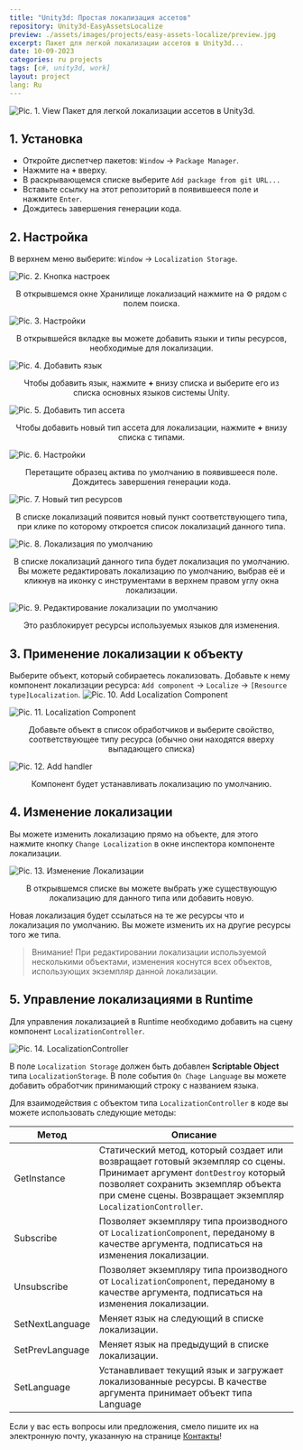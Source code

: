 ```yaml
---
title: "Unity3d: Простая локализация ассетов"
repository: Unity3d-EasyAssetsLocalize
preview: ./assets/images/projects/easy-assets-localize/preview.jpg
excerpt: Пакет для легкой локализации ассетов в Unity3d...
date: 10-09-2023
categories: ru projects
tags: [c#, unity3d, work]
layout: project
lang: Ru
---
```


![Pic. 1. View](/assets/images/projects/easy-assets-localize/view.jpg?raw=true "Pic. 1. View") 
Пакет для легкой локализации ассетов в Unity3d.

## 1. Установка

*   Откройте диспетчер пакетов: `Window` -> `Package Manager`.
*   Нажмите на __`+`__ вверху.
*   В раскрывающемся списке выберите `Add package from git URL...`
*   Вставьте ссылку на этот репозиторий в появившееся поле и нажмите `Enter`.
*   Дождитесь завершения генерации кода.

## 2. Настройка

В верхнем меню выберите: `Window` -> `Localization Storage`.

![Pic. 2. Кнопка настроек](/assets/images/projects/easy-assets-localize/settings-button.jpg?raw=true "Pic. 2. Кнопка настроек]")
<center>В открывшемся окне Хранилище локализаций нажмите на ⚙ рядом с полем поиска.</center>

![Pic. 3. Настройки](/assets/images/projects/easy-assets-localize/settings.jpg?raw=true "Pic. 3. Настройки")
<center>В открывшейся вкладке вы можете добавить языки и типы ресурсов, необходимые для локализации.</center>

![Pic. 4. Добавить язык](/assets/images/projects/easy-assets-localize/languages.jpg?raw=true "Pic. 4. Добавить язык")
<center>Чтобы добавить язык, нажмите <b>+</b> внизу списка и выберите его из списка основных языков системы Unity.</center>

![Pic. 5. Добавить тип ассета](/assets/images/projects/easy-assets-localize/types.jpg?raw=true "Pic. 5. AДобавить тип ассета")
<center>Чтобы добавить новый тип ассета для локализации, нажмите <b>+</b> внизу списка с типами.</center>

![Pic. 6. Настройки](/assets/images/projects/easy-assets-localize/settings-result.jpg?raw=true "Pic. 6. Настройки") 
<center>Перетащите образец актива по умолчанию в появившееся поле. Дождитесь завершения генерации кода.</center>

![Pic. 7. Новый тип ресурсов](/assets/images/projects/easy-assets-localize/new-resource-type.jpg?raw=true "Pic. 7. Новый тип ресурсов") 
<center>В списке локализаций появится новый пункт соответствующего типа, при клике по которому откроется список локализаций данного типа.</center>

![Pic. 8. Локализация по умолчанию](/assets/images/projects/easy-assets-localize/default-localization.jpg?raw=true "Pic. 8. Локализация по умолчанию") 
<center>В списке локализаций данного типа будет локализация по умолчанию. Вы можете редактировать локализацию по умолчанию, выбрав её и кликнув на иконку с инструментами в верхнем правом углу окна локализации.</center>

![Pic. 9. Редактирование локализации по умолчанию](/assets/images/projects/easy-assets-localize/edit-default-localization.jpg?raw=true "Pic. 9. Редактирование локализации по умолчанию")
<center>Это разблокирует ресурсы используемых языков для изменения.</center>

## 3. Применение локализации к объекту

Выберите объект, который собираетесь локализовать.
Добавьте к нему компонент локализации ресурса: `Add component` -> `Localize` -> `[Resource type]Localization`.
![Pic. 10. Add Localization Component](/assets/images/projects/easy-assets-localize/localization-component.png?raw=true "Pic. 10. Add Localization Component")

![Pic. 11. Localization Component](/assets/images/projects/easy-assets-localize/localization-component-view.jpg?raw=true "Pic. 11. Localization Component")
<center>Добавьте объект в список обработчиков и выберите свойство, соответствующее типу ресурса (обычно они находятся вверху выпадающего списка)</center>

![Pic. 12. Add handler](/assets/images/projects/easy-assets-localize/add-handler.jpg?raw=true "Pic. 12. Add handler")
<center>Компонент будет устанавливать локализацию по умолчанию.</center>

## 4. Изменение локализации

Вы можете изменить локализацию прямо на объекте, для этого нажмите кнопку `Change Localization` в окне инспектора компоненте локализации.

![Pic. 13. Изменение Локализации](/assets/images/projects/easy-assets-localize/change-localization.jpg?raw=true "Pic. 13. Изменение Локализации")
<center>В открывшемся списке вы можете выбрать уже существующую локализацию для данного типа или добавить новую.</center>

Новая локализация будет ссылаться на те же ресурсы что и локализация по умолчанию. Вы можете изменить их на другие ресурсы того же типа.

> Внимание! При редактировании локализации используемой несколькими объектами, изменения коснутся всех объектов, использующих экземпляр данной локализации.

## 5. Управление локализациями в Runtime

Для управления локализацией в Runtime необходимо добавить на сцену компонент `LocalizationController`.

![Pic. 14. LocalizationController](/assets/images/projects/easy-assets-localize/localization-controller.jpg?raw=true "Pic. 14. LocalizationController")

В поле `Localization Storage` должен быть добавлен **Scriptable Object**  типа `LocalizationStorage`.
В поле события `On Chage Language` вы можете добавить обработчик принимающий строку с названием языка.

Для взаимодействия с объектом типа `LocalizationController` в коде вы можете использовать следующие методы:

Метод           | Описание
----------------|---------
GetInstance     | Статический метод, который создает или возвращает готовый экземпляр со сцены. Принимает аргумент `dontDestroy` который позволяет сохранить экземпляр объекта при смене сцены. Возвращает экземпляр `LocalizationController`.
Subscribe       | Позволяет экземпляру типа производного от `LocalizationComponent`, переданому в качестве аргумента, подписаться на изменения локализации.
Unsubscribe     | Позволяет экземпляру типа производного от `LocalizationComponent`, переданому в качестве аргумента, подписаться на изменения локализации.
SetNextLanguage | Меняет язык на следующий в списке локализации.
SetPrevLanguage | Меняет язык на предыдущий в списке локализации.
SetLanguage     | Устанавливает текущий язык и загружает локализованные ресурсы. В качестве аргумента принимает объект типа Language

Если у вас есть вопросы или предложения, смело пишите их на электронную почту, указанную на странице [Контакты](/ru/contacts)!
